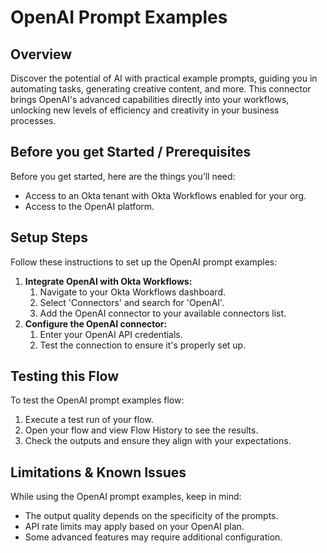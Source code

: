 # OpenAI Prompt Examples

## Overview

Discover the potential of AI with practical example prompts, guiding you in automating tasks, generating creative content, and more. This connector brings OpenAI's advanced capabilities directly into your workflows, unlocking new levels of efficiency and creativity in your business processes.

## Before you get Started / Prerequisites

Before you get started, here are the things you’ll need:

- Access to an Okta tenant with Okta Workflows enabled for your org.
- Access to the OpenAI platform.

## Setup Steps

Follow these instructions to set up the OpenAI prompt examples:

1. **Integrate OpenAI with Okta Workflows:**
   1. Navigate to your Okta Workflows dashboard.
   2. Select 'Connectors' and search for 'OpenAI'.
   3. Add the OpenAI connector to your available connectors list.
2. **Configure the OpenAI connector:**
   1. Enter your OpenAI API credentials.
   2. Test the connection to ensure it's properly set up.

## Testing this Flow

To test the OpenAI prompt examples flow:

1. Execute a test run of your flow.
2. Open your flow and view Flow History to see the results.
3. Check the outputs and ensure they align with your expectations.

## Limitations & Known Issues

While using the OpenAI prompt examples, keep in mind:

- The output quality depends on the specificity of the prompts.
- API rate limits may apply based on your OpenAI plan.
- Some advanced features may require additional configuration.